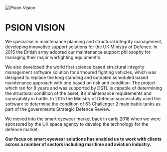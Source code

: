 ![Psion Vision](https://www.psionvision.com/assets/img/common/psion-vision-logo.svg)
# PSION VISION

We specialise in maintenance planning and structural integrity management, developing innovative support solutions for the UK Ministry of Defence. In 2015 the British army adopted our maintenance support philosophy for managing their major warfighting equipment's.

We also developed the world first science based structural integrity management software solution for armoured fighting vehicles, which was designed to replace the long standing and outdated scheduled based maintenance approach with one based on risk and condition. The project which ran for 8 years and was supported by DSTL is capable of determining the structural condition of the asset, it’s maintenance requirements and survivability in battle. In 2015 the Ministry of Defence successfully used the software to determine the condition of 63 Challenger 2 main battle tanks as part of the governments Strategic Defence Review.

We moved into the smart eyewear market back in early 2018 when we were sponsored by the UK space agency to develop the technology for the defence market.

**Our focus on smart eyewear solutions has enabled us to work with clients across a number of sectors including maritime and aviation industry.**
